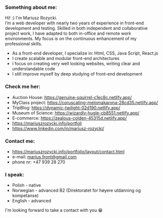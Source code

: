 ### Something about me:
Hi! :) I'm Mariusz Rozycki. <br> 
I’m a web developer with nearly two years of experience in front-end development and testing. Skilled in both independent and collaborative project work, I have adapted to both in-office and remote work environments. My focus is on the continuous enhancement of my professional skills.
* As a front-end developer, I specialize in: Html, CSS, Java Script, React.js <br> 
* I create scalable and modular front-end architectures <br>
* I focus on creating very well looking websites, writing clear and understandable code <br>
* I still improve myself by deep studying of front-end development

### Check me her:
* Auction House: https://genuine-squirrel-c1ec8c.netlify.app/
* MyClass project: https://coruscating-melomakarona-28cd35.netlify.app/
* TripBlog: https://dynamic-twilight-02d190.netlify.app/
* Museum of Science: https://wizardly-hugle-cb8551.netlify.app/
* E-commerce: https://zealous-colden-45315d.netlify.app/
* https://mariuszrozycki.info/portfoli
* https://www.linkedin.com/in/mariusz-rozycki/

### Contact me:
* https://mariuszrozycki.info/portfolio/layout/contact.html
* e-mail: <marius.front@gmail.com>
* phone nr: +47 939 28 270

### I speak:
* Polish - native
* Norwegian - advanced B2 (Direktoratet for høyere utdanning og kompetanse)
* English - advanced

I'm looking forward to take a contact with you :grin:
